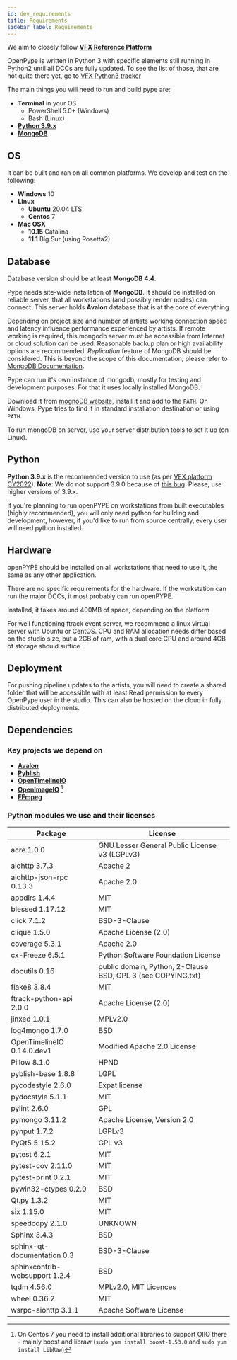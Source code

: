 ```yaml
---
id: dev_requirements
title: Requirements
sidebar_label: Requirements
---
```



We aim to closely follow [**VFX Reference Platform**](https://vfxplatform.com/)

OpenPype is written in Python 3 with specific elements still running in Python2 until all DCCs are fully updated. To see the list of those, that are not quite there yet, go to [VFX Python3 tracker](https://vfxpy.com/)

The main things you will need to run and build pype are:

- **Terminal** in your OS
    - PowerShell 5.0+ (Windows)
    - Bash (Linux)
- [**Python 3.9.x**](#python)
- [**MongoDB**](#database)


## OS

It can be built and ran on all common platforms. We develop and test on the following:

- **Windows** 10
- **Linux**
    - **Ubuntu** 20.04 LTS
    - **Centos** 7
- **Mac OSX** 
    - **10.15** Catalina
    - **11.1** Big Sur (using Rosetta2)


## Database 

Database version should be at least **MongoDB 4.4**.

Pype needs site-wide installation of **MongoDB**. It should be installed on
reliable server, that all workstations (and possibly render nodes) can connect. This
server holds **Avalon** database that is at the core of everything

Depending on project size and number of artists working connection speed and
latency influence performance experienced by artists. If remote working is required, this mongodb
server must be accessible from Internet or cloud solution can be used. Reasonable backup plan
or high availability options are recommended. *Replication* feature of MongoDB should be considered. This is beyond the
scope of this documentation, please refer to [MongoDB Documentation](https://docs.mongodb.com/manual/replication/).

Pype can run it's own instance of mongodb, mostly for testing and development purposes.
For that it uses locally installed MongoDB.

Download it from [mognoDB website](https://www.mongodb.com/download-center/community), install it and
add to the `PATH`. On Windows, Pype tries to find it in standard installation destination or using `PATH`.

To run mongoDB on server, use your server distribution tools to set it up (on Linux).

## Python

**Python 3.9.x** is the recommended version to use (as per [VFX platform CY2022](https://vfxplatform.com/)).
**Note**: We do not support 3.9.0 because of [this bug](https://github.com/python/cpython/pull/22670). Please, use higher versions of 3.9.x.

If you're planning to run openPYPE on workstations from built executables (highly recommended), you will only need python for building and development, however, if you'd like to run from source centrally, every user will need python installed.

## Hardware

openPYPE should be installed on all workstations that need to use it, the same as any other application.

There are no specific requirements for the hardware. If the workstation can run
the major DCCs, it most probably can run openPYPE.

Installed, it takes around 400MB of space, depending on the platform


For well functioning ftrack event server, we recommend a linux virtual server with Ubuntu or CentOS. CPU and RAM allocation needs differ based on the studio size, but a 2GB of ram, with a dual core CPU and around 4GB of storage should suffice


## Deployment

For pushing pipeline updates to the artists, you will need to create a shared folder that 
will be accessible with at least Read permission to every OpenPype user in the studio.
This can also be hosted on the cloud in fully distributed deployments.



## Dependencies

### Key projects we depend on

- [**Avalon**](https://github.com/getavalon)
- [**Pyblish**](https://github.com/pyblish)
- [**OpenTimelineIO**](https://github.com/PixarAnimationStudios/OpenTimelineIO)
- [**OpenImageIO**](https://github.com/OpenImageIO/oiio) [^centos7]
- [**FFmpeg**](https://github.com/FFmpeg/FFmpeg)

[^centos7]: On Centos 7 you need to install additional libraries to support OIIO there - mainly boost
and libraw (`sudo yum install boost-1.53.0` and `sudo yum install LibRaw`)

### Python modules we use and their licenses

|               Package               |                           License                            |
|-------------------------------------|--------------------------------------------------------------|
|              acre 1.0.0             |        GNU Lesser General Public License v3 (LGPLv3)         |
|            aiohttp 3.7.3            |                           Apache 2                           |
|       aiohttp-json-rpc 0.13.3       |                          Apache 2.0                          |
|            appdirs 1.4.4            |                             MIT                              |
|           blessed 1.17.12           |                             MIT                              |
|             click 7.1.2             |                         BSD-3-Clause                         |
|             clique 1.5.0            |                     Apache License (2.0)                     |
|            coverage 5.3.1           |                          Apache 2.0                          |
|           cx-Freeze 6.5.1           |              Python Software Foundation License              |
|            docutils 0.16            | public domain, Python, 2-Clause BSD, GPL 3 (see COPYING.txt) |
|             flake8 3.8.4            |                             MIT                              |
|       ftrack-python-api 2.0.0       |                     Apache License (2.0)                     |
|             jinxed 1.0.1            |                           MPLv2.0                            
|           log4mongo 1.7.0           |                             BSD                              |
|      OpenTimelineIO 0.14.0.dev1     |                 Modified Apache 2.0 License                  |
|             Pillow 8.1.0            |                             HPND                             |
|          pyblish-base 1.8.8         |                             LGPL                             |
|          pycodestyle 2.6.0          |                        Expat license                         |
|           pydocstyle 5.1.1          |                             MIT                              |
|             pylint 2.6.0            |                             GPL                              |
|            pymongo 3.11.2           |                 Apache License, Version 2.0                  |
|             pynput 1.7.2            |                            LGPLv3                            |
|             PyQt5 5.15.2            |                            GPL v3                            |
|             pytest 6.2.1            |                             MIT                              |
|          pytest-cov 2.11.0          |                             MIT                              |
|          pytest-print 0.2.1         |                             MIT                              |
|         pywin32-ctypes 0.2.0        |                             BSD                              |
|             Qt.py 1.3.2             |                             MIT                              |
|              six 1.15.0             |                             MIT                              |
|           speedcopy 2.1.0           |                           UNKNOWN                            |
|             Sphinx 3.4.3            |                             BSD                              |
|     sphinx-qt-documentation 0.3     |                         BSD-3-Clause                         |
|    sphinxcontrib-websupport 1.2.4   |                             BSD                              |
|             tqdm 4.56.0             |                    MPLv2.0, MIT Licences                     |
|             wheel 0.36.2            |                             MIT                              |
|         wsrpc-aiohttp 3.1.1         |                   Apache Software License                    |
